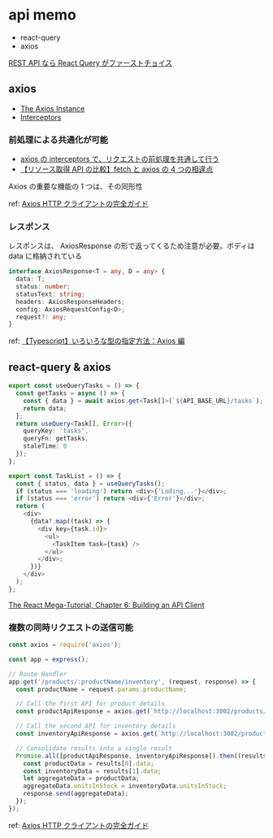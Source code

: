 # api memo

- react-query
- axios

[REST API なら React Query がファーストチョイス](https://zenn.dev/brachio_takumi/articles/20210226-react-query#%E3%83%91%E3%83%95%E3%82%A9%E3%83%BC%E3%83%9E%E3%83%B3%E3%82%B9%E3%81%AE%E3%83%81%E3%83%A5%E3%83%BC%E3%83%8B%E3%83%B3%E3%82%B0%E3%81%8C%E3%81%97%E3%82%84%E3%81%99%E3%81%84)

## axios

- [The Axios Instance](https://axios-http.com/docs/instance)
- [Interceptors](https://axios-http.com/docs/interceptors)

### 前処理による共通化が可能

- [axios の interceptors で、リクエストの前処理を共通して行う](https://qiita.com/buntafujikawa/items/78e9204cc9ea7eaabd3d)
- [【リソース取得 API の比較】fetch と axios の 4 つの相違点](https://zenn.dev/syu/articles/9840082d1a6633)

Axios の重要な機能の 1 つは、その同形性

ref: [Axios HTTP クライアントの完全ガイド](https://reflectoring.io/tutorial-guide-axios/)

### レスポンス

レスポンスは、 AxiosResponse の形で返ってくるため注意が必要。ボディは data に格納されている

```typescript
interface AxiosResponse<T = any, D = any> {
  data: T;
  status: number;
  statusText: string;
  headers: AxiosResponseHeaders;
  config: AxiosRequestConfig<D>;
  request?: any;
}
```

ref: [【Typescript】いろいろな型の指定方法：Axios 編](https://maasaablog.com/development/typescript/3455/#toc6)

## react-query & axios

```typescript
export const useQueryTasks = () => {
  const getTasks = async () => {
    const { data } = await axios.get<Task[]>(`${API_BASE_URL}/tasks`);
    return data;
  };
  return useQuery<Task[], Error>({
    queryKey: 'tasks',
    queryFn: getTasks,
    staleTime: 0
  });
};
```

```typescript
export const TaskList = () => {
  const { status, data } = useQueryTasks();
  if (status === 'loading') return <div>{'Loding...'}</div>;
  if (status === 'error') return <div>{'Error'}</div>;
  return (
    <div>
      {data?.map((task) => {
        <div key={task.id}>
          <ul>
            <TaskItem task={task} />
          </ul>
        </div>;
      })}
    </div>
  );
};
```

[The React Mega-Tutorial, Chapter 6: Building an API Client](https://blog.miguelgrinberg.com/post/the-react-mega-tutorial-chapter-6-building-an-api-client)

### 複数の同時リクエストの送信可能

```javascript
const axios = require('axios');

const app = express();

// Route Handler
app.get('/products/:productName/inventory', (request, response) => {
  const productName = request.params.productName;

  // Call the first API for product details
  const productApiResponse = axios.get(`http://localhost:3002/products/${productName}`);

  // Call the second API for inventory details
  const inventoryApiResponse = axios.get(`http://localhost:3002/products/${productName}/itemsInStock`);

  // Consolidate results into a single result
  Promise.all([productApiResponse, inventoryApiResponse]).then((results) => {
    const productData = results[0].data;
    const inventoryData = results[1].data;
    let aggregateData = productData;
    aggregateData.unitsInStock = inventoryData.unitsInStock;
    response.send(aggregateData);
  });
});
```

ref: [Axios HTTP クライアントの完全ガイド](https://reflectoring.io/tutorial-guide-axios/)
